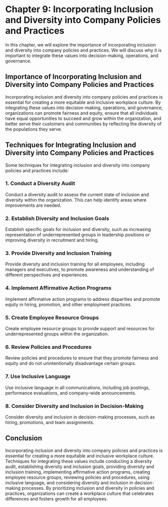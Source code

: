 Chapter 9: Incorporating Inclusion and Diversity into Company Policies and Practices
====================================================================================

In this chapter, we will explore the importance of incorporating inclusion and diversity into company policies and practices. We will discuss why it is important to integrate these values into decision-making, operations, and governance.

Importance of Incorporating Inclusion and Diversity into Company Policies and Practices
---------------------------------------------------------------------------------------

Incorporating inclusion and diversity into company policies and practices is essential for creating a more equitable and inclusive workplace culture. By integrating these values into decision-making, operations, and governance, organizations can promote fairness and equity, ensure that all individuals have equal opportunities to succeed and grow within the organization, and better serve their customers and communities by reflecting the diversity of the populations they serve.

Techniques for Integrating Inclusion and Diversity into Company Policies and Practices
--------------------------------------------------------------------------------------

Some techniques for integrating inclusion and diversity into company policies and practices include:

### 1. Conduct a Diversity Audit

Conduct a diversity audit to assess the current state of inclusion and diversity within the organization. This can help identify areas where improvements are needed.

### 2. Establish Diversity and Inclusion Goals

Establish specific goals for inclusion and diversity, such as increasing representation of underrepresented groups in leadership positions or improving diversity in recruitment and hiring.

### 3. Provide Diversity and Inclusion Training

Provide diversity and inclusion training for all employees, including managers and executives, to promote awareness and understanding of different perspectives and experiences.

### 4. Implement Affirmative Action Programs

Implement affirmative action programs to address disparities and promote equity in hiring, promotion, and other employment practices.

### 5. Create Employee Resource Groups

Create employee resource groups to provide support and resources for underrepresented groups within the organization.

### 6. Review Policies and Procedures

Review policies and procedures to ensure that they promote fairness and equity and do not unintentionally disadvantage certain groups.

### 7. Use Inclusive Language

Use inclusive language in all communications, including job postings, performance evaluations, and company-wide announcements.

### 8. Consider Diversity and Inclusion in Decision-Making

Consider diversity and inclusion in decision-making processes, such as hiring, promotions, and team assignments.

Conclusion
----------

Incorporating inclusion and diversity into company policies and practices is essential for creating a more equitable and inclusive workplace culture. Techniques for integrating these values include conducting a diversity audit, establishing diversity and inclusion goals, providing diversity and inclusion training, implementing affirmative action programs, creating employee resource groups, reviewing policies and procedures, using inclusive language, and considering diversity and inclusion in decision-making processes. By prioritizing inclusion and diversity in policies and practices, organizations can create a workplace culture that celebrates differences and fosters growth for all employees.

